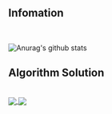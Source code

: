 <!--
**KiHyeonYun/KiHyeonYun** is a ✨ _special_ ✨ repository because its `README.md` (this file) appears on your GitHub profile.
-->
<h2>Infomation</h2><br/>
 
![Anurag's github stats](https://github-readme-stats.vercel.app/api?username=KiHyeonYun&show_icons=true&theme=radical)<br/>

<h2>Algorithm Solution</h2><br/>
<a href="https://github.com/KiHyeonYun/Algorithm_problem">
  <img align="center" src="https://github-readme-stats.vercel.app/api/pin/?username=KiHyeonYun&repo=Algorithm_problem" />
</a>
<a href="https://github.com/KiHyeonYun/baekjoonCpp">
  <img align="center" src="https://github-readme-stats.vercel.app/api/pin/?username=KiHyeonYun&repo=baekjoonCpp" />
</a>

  
